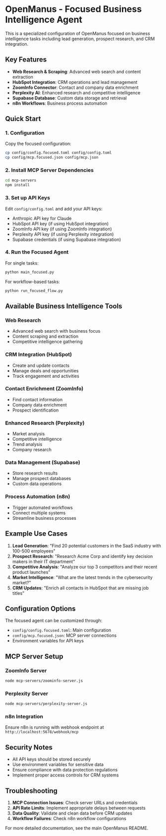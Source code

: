 # OpenManus - Focused Business Intelligence Agent

This is a specialized configuration of OpenManus focused on business intelligence tasks including lead generation, prospect research, and CRM integration.

## Key Features

- **Web Research & Scraping**: Advanced web search and content extraction
- **HubSpot Integration**: CRM operations and lead management
- **ZoomInfo Connector**: Contact and company data enrichment
- **Perplexity AI**: Enhanced research and competitive intelligence
- **Supabase Database**: Custom data storage and retrieval
- **n8n Workflows**: Business process automation

## Quick Start

### 1. Configuration

Copy the focused configuration:
```bash
cp config/config.focused.toml config/config.toml
cp config/mcp.focused.json config/mcp.json
```

### 2. Install MCP Server Dependencies

```bash
cd mcp-servers
npm install
```

### 3. Set up API Keys

Edit `config/config.toml` and add your API keys:
- Anthropic API key for Claude
- HubSpot API key (if using HubSpot integration)
- ZoomInfo API key (if using ZoomInfo integration)
- Perplexity API key (if using Perplexity integration)
- Supabase credentials (if using Supabase integration)

### 4. Run the Focused Agent

For single tasks:
```bash
python main_focused.py
```

For workflow-based tasks:
```bash
python run_focused_flow.py
```

## Available Business Intelligence Tools

### Web Research
- Advanced web search with business focus
- Content scraping and extraction
- Competitive intelligence gathering

### CRM Integration (HubSpot)
- Create and update contacts
- Manage deals and opportunities
- Track engagement and activities

### Contact Enrichment (ZoomInfo)
- Find contact information
- Company data enrichment
- Prospect identification

### Enhanced Research (Perplexity)
- Market analysis
- Competitive intelligence
- Trend analysis
- Company research

### Data Management (Supabase)
- Store research results
- Manage prospect databases
- Custom data operations

### Process Automation (n8n)
- Trigger automated workflows
- Connect multiple systems
- Streamline business processes

## Example Use Cases

1. **Lead Generation**: "Find 20 potential customers in the SaaS industry with 100-500 employees"
2. **Prospect Research**: "Research Acme Corp and identify key decision makers in their IT department"
3. **Competitive Analysis**: "Analyze our top 3 competitors and their recent product launches"
4. **Market Intelligence**: "What are the latest trends in the cybersecurity market?"
5. **CRM Updates**: "Enrich all contacts in HubSpot that are missing job titles"

## Configuration Options

The focused agent can be customized through:
- `config/config.focused.toml`: Main configuration
- `config/mcp.focused.json`: MCP server connections
- Environment variables for API keys

## MCP Server Setup

### ZoomInfo Server
```bash
node mcp-servers/zoominfo-server.js
```

### Perplexity Server
```bash
node mcp-servers/perplexity-server.js
```

### n8n Integration
Ensure n8n is running with webhook endpoint at `http://localhost:5678/webhook/mcp`

## Security Notes

- All API keys should be stored securely
- Use environment variables for sensitive data
- Ensure compliance with data protection regulations
- Implement proper access controls for CRM systems

## Troubleshooting

1. **MCP Connection Issues**: Check server URLs and credentials
2. **API Rate Limits**: Implement appropriate delays between requests
3. **Data Quality**: Validate and clean data before CRM updates
4. **Workflow Failures**: Check n8n workflow configurations

For more detailed documentation, see the main OpenManus README.